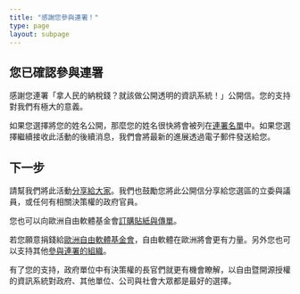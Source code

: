```yaml
---
title: "感謝您參與連署！"
type: page
layout: subpage
---
```


## 您已確認參與連署

感謝您連署「拿人民的納稅錢？就該做公開透明的資訊系統！」公開信。您的支持對我們有極大的意義。

如果您選擇將您的姓名公開，那麼您的姓名很快將會被列在[連署名單](../all-signatures)中。如果您選擇繼續接收此活動的後續消息，我們會將最新的進展透過電子郵件發送給您。

## 下一步

請幫我們將此活動[分享給大家](../../#spread)。我們也鼓勵您將此公開信分享給您選區的立委與議員，或任何有相關決策權的政府官員。

您也可以向歐洲自由軟體基金會[訂購貼紙與傳單](https://fsfe.org/promo#pmpc)。

若您願意捐錢給[歐洲自由軟體基金會](https://fsfe.org/donate/?pmpc)，自由軟體在歐洲將會更有力量。另外您也可以支持其他[參與連署的組織](../../#organisations)。

有了您的支持，政府單位中有決策權的長官們就更有機會瞭解，以自由暨開源授權的資訊系統對政府、其他單位、公司與社會大眾都是最好的選擇。
